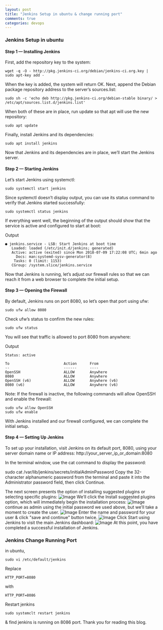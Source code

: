 ```yaml
---
layout: post
title: "Jenkins Setup in ubuntu & change running port"
comments: true
categories: devops
---
```


### Jenkins Setup in ubuntu

#### Step 1 — Installing Jenkins

First, add the repository key to the system:

```
wget -q -O - http://pkg.jenkins-ci.org/debian/jenkins-ci.org.key | sudo apt-key add -
```
When the key is added, the system will return OK. Next, append the Debian package repository address to the server’s sources.list:

```
sudo sh -c 'echo deb http://pkg.jenkins-ci.org/debian-stable binary/ > /etc/apt/sources.list.d/jenkins.list'
```
When both of these are in place, run update so that apt will use the new repository:

```
sudo apt update
```
Finally, install Jenkins and its dependencies:
```
sudo apt install jenkins
```
Now that Jenkins and its dependencies are in place, we’ll start the Jenkins server.

#### Step 2 — Starting Jenkins
Let’s start Jenkins using systemctl:
```
sudo systemctl start jenkins
```
Since systemctl doesn’t display output, you can use its status command to verify that Jenkins started successfully:
```
sudo systemctl status jenkins
```
If everything went well, the beginning of the output should show that the service is active and configured to start at boot:

Output
```
● jenkins.service - LSB: Start Jenkins at boot time
   Loaded: loaded (/etc/init.d/jenkins; generated)
   Active: active (exited) since Mon 2018-07-09 17:22:08 UTC; 6min ago
     Docs: man:systemd-sysv-generator(8)
    Tasks: 0 (limit: 1153)
   CGroup: /system.slice/jenkins.service
```
Now that Jenkins is running, let’s adjust our firewall rules so that we can reach it from a web browser to complete the initial setup.


#### Step 3 — Opening the Firewall
By default, Jenkins runs on port 8080, so let’s open that port using ufw:
```
sudo ufw allow 8080
```
Check ufw’s status to confirm the new rules:
```
sudo ufw status
```
You will see that traffic is allowed to port 8080 from anywhere:

Output
```
Status: active

To                         Action      From
--                         ------      ----
OpenSSH                    ALLOW       Anywhere
8080                       ALLOW       Anywhere
OpenSSH (v6)               ALLOW       Anywhere (v6)
8080 (v6)                  ALLOW       Anywhere (v6)
```
Note: If the firewall is inactive, the following commands will allow OpenSSH and enable the firewall:
```
sudo ufw allow OpenSSH
sudo ufw enable
```
With Jenkins installed and our firewall configured, we can complete the initial setup.

#### Step 4 — Setting Up Jenkins
To set up your installation, visit Jenkins on its default port, 8080, using your server domain name or IP address: http://your_server_ip_or_domain:8080

In the terminal window, use the cat command to display the password:

sudo cat /var/lib/jenkins/secrets/initialAdminPassword
Copy the 32-character alphanumeric password from the terminal and paste it into the Administrator password field, then click Continue.

The next screen presents the option of installing suggested plugins or selecting specific plugins:
![Image](../../../../static/img/customize_jenkins_screen_two.png)
We’ll click the Install suggested plugins option, which will immediately begin the installation process:
![Image](../../../../static/img/jenkins_plugin_install_two.png)
continue as admin using the initial password we used above, but we’ll take a moment to create the user.
![Image](../../../../static/img/jenkins_create_user.png)
Enter the name and password for your user & click "save and continue" button twice.
![Image](../../../../static/img/jenkins_ready_page_two.png)
Click Start using Jenkins to visit the main Jenkins dashboard:
![Image](../../../../static/img/jenkins_welcome.png)
At this point, you have completed a successful installation of Jenkins.


### Jenkins Change Running Port
in ubuntu, 
```
sudo vi /etc/default/jenkins 
```

Replace 
```
HTTP_PORT=8080
```
with 
```
HTTP_PORT=8086
```
Restart jenkins
```
sudo systemclt restart jenkins
```
& find jenkins is running on 8086 port. Thank you for reading this blog.
